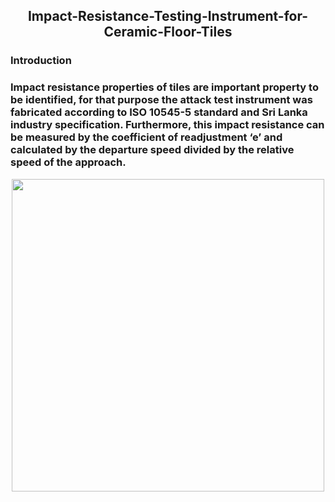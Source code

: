 <h2 align="center"> Impact-Resistance-Testing-Instrument-for-Ceramic-Floor-Tiles</h2>
<h3 align="left">Introduction
  <h3 align="left">Impact resistance properties of tiles are important property to be identified, for that purpose the attack test instrument was fabricated according to ISO 10545-5 standard and Sri Lanka industry specification. Furthermore, this impact resistance can be measured by the coefficient of readjustment ‘e’ and calculated by the departure speed divided by the relative speed of the approach. </h3>
<p align="center">
  <img width="500" src="https://user-images.githubusercontent.com/74568334/125685904-4ec2508c-6c78-41f3-ab21-8ad0dc2b5c34.png">
</p> 

